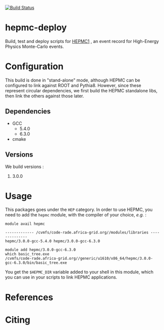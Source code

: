 [![Build Status](https://ci.sagrid.ac.za/buildStatus/icon?job=hepmc-deploy&build=9)](https://ci.sagrid.ac.za/job/hepmc-deploy/9/)

# hepmc-deploy

Build, test and deploy scripts for  [HEPMC](http://hepmc.web.cern.ch/hepmc/)[1](#hep-cite) , an event record for High-Energy Physics Monte-Carlo events.

# Configuration

This build is done in "stand-alone" mode, although HEPMC can be configured to link against ROOT and Pythia8.
However, since these represent circular dependencies, we first build the HEPMC standalone libs, then link the others against those later.

## Dependencies

  * GCC
    * 5.4.0
    * 6.3.0
  * cmake

## Versions

We build versions :

  1. 3.0.0

# Usage

This packages goes under the `HEP` category. In order to use  HEPMC, you need to add the `hepmc` module, with the compiler of your choice, _e.g._ :

```
module avail hepmc

------------- /cvmfs/code-rade.africa-grid.org//modules/libraries --------------
hepmc/3.0.0-gcc-5.4.0 hepmc/3.0.0-gcc-6.3.0

module add hepmc/3.0.0-gcc-6.3.0
which basic_tree.exe
/cvmfs/code-rade.africa-grid.org//generic/u1610/x86_64/hepmc/3.0.0-gcc-6.3.0/bin/basic_tree.exe
```

You get the `$HEPMC_DIR` variable added to your shell in this module, which you can use in your scripts to link  HEPMC applications.

# References



# Citing
